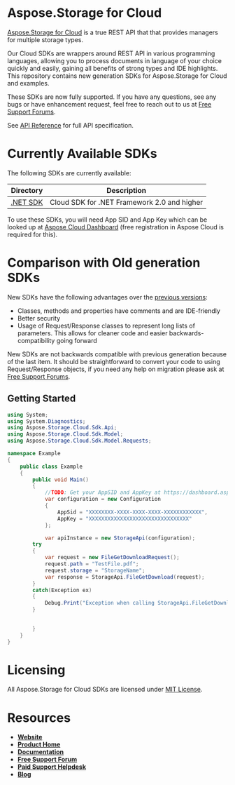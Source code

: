 # Aspose.Storage for Cloud
[Aspose.Storage for Cloud](https://apireference.aspose.cloud/storage/) is a true REST API that that provides managers for multiple storage types.

Our Cloud SDKs are wrappers around REST API in various programming languages, allowing you to process documents in language of your choice quickly and easily, gaining all benefits of strong types and IDE highlights. This repository contains new generation SDKs for Aspose.Storage for Cloud and examples.

These SDKs are now fully supported. If you have any questions, see any bugs or have enhancement request, feel free to reach out to us at [Free Support Forums](https://forum.aspose.cloud/).
 
See [API Reference](https://apireference.aspose.cloud/storage/) for full API specification.

# Currently Available SDKs

The following SDKs are currently available:

Directory | Description
--------- | -----------
[.NET SDK](https://github.com/aspose-storage-cloud/aspose-storage-cloud-dotnet) | Cloud SDK for .NET Framework 2.0 and higher

To use these SDKs, you will need App SID and App Key which can be looked up at [Aspose Cloud Dashboard](https://dashboard.aspose.cloud/#/apps) (free registration in Aspose Cloud is required for this).

# Comparison with Old generation SDKs
New SDKs have the following advantages over the [previous versions](https://github.com/aspose-total/Aspose.Total-for-Cloud/tree/master/SDKs/Aspose.Storage-Cloud-SDK-for-.NET):
+ Classes, methods and properties have comments and are IDE-friendly
+ Better security
+ Usage of Request/Response classes to represent long lists of parameters. This allows for cleaner code and easier backwards-compatibility going forward

New SDKs are not backwards compatible with previous generation because of the last item. It should be straightforward to convert your code to using Request/Response objects, if you need any help on migration please ask at [Free Support Forums](https://forum.aspose.cloud/).

## Getting Started

```csharp
using System;
using System.Diagnostics;
using Aspose.Storage.Cloud.Sdk.Api;
using Aspose.Storage.Cloud.Sdk.Model;
using Aspose.Storage.Cloud.Sdk.Model.Requests;

namespace Example
{
    public class Example
    {
        public void Main()
        {
            //TODO: Get your AppSID and AppKey at https://dashboard.aspose.cloud (free registration is required).
            var configuration = new Configuration
            {
                AppSid = "XXXXXXXX-XXXX-XXXX-XXXX-XXXXXXXXXXXX",
                AppKey = "XXXXXXXXXXXXXXXXXXXXXXXXXXXXXXXX"
            };

            var apiInstance = new StorageApi(configuration);
	    try
	    {		
		    var request = new FileGetDownloadRequest();
		    request.path = "TestFile.pdf";
		    request.storage = "StorageName";
		    var response = StorageApi.FileGetDownload(request);
	    }
	    catch(Exception ex)
	    {
	    	Debug.Print("Exception when calling StorageApi.FileGetDownload: " + ex.Message);
	    }
            

        }
    }
}
```

# Licensing
All Aspose.Storage for Cloud SDKs are licensed under [MIT License](LICENSE).

# Resources
+ [**Website**](https://www.aspose.cloud)
+ [**Product Home**](https://products.aspose.cloud/storage/cloud)
+ [**Documentation**](https://docs.aspose.cloud/display/storagecloud/Home)
+ [**Free Support Forum**](https://forum.aspose.cloud/c/storage)
+ [**Paid Support Helpdesk**](https://helpdesk.aspose.cloud/)
+ [**Blog**](https://blog.aspose.cloud/category/aspose-products/)
